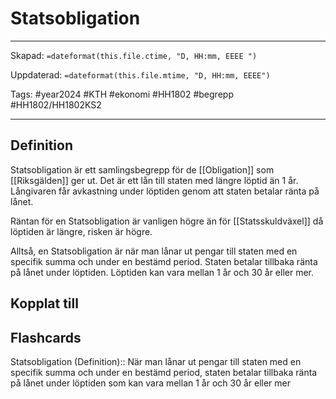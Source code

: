 # Statsobligation

---

Skapad: `=dateformat(this.file.ctime, "D, HH:mm, EEEE ")`

Uppdaterad: `=dateformat(this.file.mtime, "D, HH:mm, EEEE")`

Tags: #year2024 #KTH #ekonomi #HH1802 #begrepp #HH1802/HH1802KS2

---

## Definition

Statsobligation är ett samlingsbegrepp för de [[Obligation]] som [[Riksgälden]] ger ut. Det är ett lån till staten med längre löptid än 1 år. Långivaren får avkastning under löptiden genom att staten betalar ränta på lånet.

Räntan för en Statsobligation är vanligen högre än för [[Statsskuldväxel]] då löptiden är längre, risken är högre.

Alltså, en Statsobligation är när man lånar ut pengar till staten med en specifik summa och under en bestämd period. Staten betalar tillbaka ränta på lånet under löptiden. Löptiden kan vara mellan 1 år och 30 år eller mer.

## Kopplat till

## Flashcards

Statsobligation (Definition):: När man lånar ut pengar till staten med en specifik summa och under en bestämd period, staten betalar tillbaka ränta på lånet under löptiden som kan vara mellan 1 år och 30 år eller mer
<!--SR:!2024-04-13,7,250!2024-04-19,13,290-->
